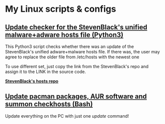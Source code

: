 # My Linux scripts & configs

## [Update checker for the StevenBlack's unified malware+adware hosts file (Python3)](https://github.com/skelly37/my-linux/blob/main/checkhosts/checkHosts.py)

This Python3 script checks whether there was an update of the StevenBlack's unified adware+malware hosts file.
If there was, the user may agree to replace the older file from /etc/hosts with the newest one

To use different set, just copy the link from the StevenBlack's repo and assign it to the LINK in the source code.

**[StevenBlack's hosts repo](https://github.com/StevenBlack/hosts)**

## [Update pacman packages, AUR software and summon checkhosts (Bash)](https://github.com/skelly37/my-linux/blob/main/update)

Update everything on the PC with just one *update* command!

